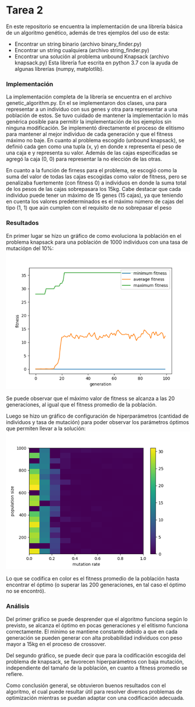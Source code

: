# Tarea 2
En este repositorio se encuentra la implementación de una librería básica de un algoritmo genético, además de tres ejemplos del uso de esta:
* Encontrar un string binario (archivo binary_finder.py)
* Encontrar un string cualquiera (archivo string_finder.py)
* Encontrar una solución al problema unbound Knapsack (archivo knapsack.py)
Esta librería fue escrita en python 3.7 con la ayuda de algunas librerías (numpy, matplotlib).

### Implementación
La implementación completa de la librería se encuentra en el archivo genetic_algorithm.py. En el se implementaron dos clases, una para representar
a un individuo con sus genes y otra para representar a una población de estos. Se tuvo cuidado de mantener la implementación lo 
más genérica posible para permitir la implementación de los ejemplos sin ninguna modificación.
Se implementó directamente el proceso de elitismo para mantener al mejor individuo de cada generación y que el fitness máximo no baje.
En cuanto al problema escogido (unbound knapsack), se definió cada gen como una tupla (x, y) en donde x representa el peso de una caja
e y representa su valor. Además de las cajas especificadas se agregó la caja (0, 0) para representar la no elección de las otras.

En cuanto a la función de firness para el problema, se escogió como la suma del valor de todas las cajas escogidas como valor de fitness, pero
se penalizaba fuertemente (con fitness 0) a individuos en donde la suma total de los pesos de las cajas sobrepasara los 15kg. Cabe destacar que
cada individuo puede tener un máximo de 15 genes (15 cajas), ya que teniendo en cuenta los valores predeterminados es el máximo número de cajas
del tipo (1, 1) que aún cumplen con el requisito de no sobrepasar el peso

### Resultados
En primer lugar se hizo un gráfico de como evoluciona la población en el problema knapsack para una población de 1000 individuos con una tasa de mutaciópn del 10%:
![fitness evolution](/Tarea2/img/Figure_2.png)

Se puede observar que el máximo valor de fitness se alcanza a las 20 generaciones, al igual que el fitness promedio de la población.

Luego se hizo un gráfico de configuración de hiperparámetros (cantidad de individuos y tasa de mutación) para poder observar los parámetros óptimos
que permiten llevar a la solución:
![configuration heatmap](/Tarea2/img/Figure_1.png)

Lo que se codifica en color es el fitness promedio de la población hasta encontrar el óptimo (o superar las 200 generaciones, en tal caso el óptimo no se encontró).

### Análisis
Del primer gráfico se puede desprender que el algoritmo funciona según lo previsto, se alcanza el óptimo en pocas generaciones y el elitismo funciona correctamente. El mínimo se mantiene constante debido a que en cada generación se pueden generar con alta probabilidad individuos con peso mayor a 15kg en el proceso de crossover.

Del segundo gráfico, se puede decir que para la codificación escogida del problema de knapsack, se favorecen hiperparámetros con baja mutación, independiente del tamaño de la población, en cuanto a fitness promedio se refiere.

Como conclusión general, se obtuvieron buenos resultados con el algoritmo, el cual puede resultar útil para resolver diversos problemas de optimización mientras se puedan adaptar con una codificación adecuada.